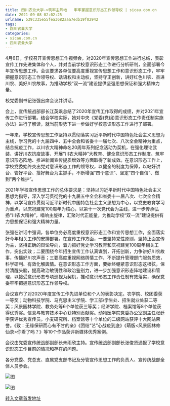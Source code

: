 ```yaml
---
title: 四川农业大学->筑牢主阵地   牢牢掌握意识形态工作领导权 | sicau.com.cn
date: 2021-09-08 02:02:25
urlname: 539c335e55fea3682aaa7edb19f02942
tags: 
- 四川农业大学
categories:
- sicau.com.cn
- 四川农业大学
---
```

4月6日，学校召开宣传思想工作视频会，对2020年宣传思想工作进行总结，表彰宣传工作先进集体和个人，并对当前学校意识形态工作进行分析研判，全面部署今年宣传思想工作。会议要求各单位要高度重视宣传思想工作和意识形态工作，牢牢把握意识形态工作领导权、话语权和主动权，坚持守正创新，讲好红色川农、奋进川农、美好川农故事，为推动学校“双一流”建设提供坚强思想保证和强大精神力量。

校党委副书记张强出席会议并讲话。

会上，宣传统战部部长江英飒总结了2020年宣传工作取得的成绩，并对2021年宣传工作进行部署。结合学校实际，她对中央《党委(党组)意识形态工作责任制实施办法》进行了解读，就当前形势下进一步做好学校意识形态工作进行了部署。

一年来，学校宣传思想工作坚持以贯彻落实习近平新时代中国特色社会主义思想为主线，学习党的十九届四中、五中全会和省委十一届七次、八次全会精神为重点，结合抗疫工作，以川农大精神命名20周年系列纪念活动为契机，在强化理论武装、讲好川农抗疫故事、开展“川农大精神”大教育、健全意识形态工作制度、筑牢意识形态阵地、推进新闻宣传提质增效等方面取得了新成效。在意识形态工作上，学校党委始终突出党对意识形态工作的领导权，以健全的制度为保障，以站好讲台、管好平台、搭好舞台为主抓手，不断增强“四个意识”、坚定“四个自信”、做到“两个维护”。

2021年学校宣传思想工作的总体要求是：坚持以习近平新时代中国特色社会主义思想为指导，深入学习贯彻党的十九届五中全会和省委十一届八次、七次全会精神，以学习宣传贯彻习近平新时代中国特色社会主义思想为中心，以党史教育学习为重点，以庆祝建党100周年为核心，以第十一次党代会为主线，进一步传承弘扬“川农大精神”，唱响主旋律，汇聚时代正能量，为推动学校“双一流”建设提供有力思想保证和强大精神力量。

张强在讲话中强调，各单位务必高度重视意识形态工作和宣传思想工作，全面落实好今年相关工作的安排部署。在宣传工作方面，一要坚持党性原则，坚持正面宣传为主，坚持正确的舆论导向，着力抓好党史学习教育和庆祝建党100周年相关工作，突出实效；二要围绕今年招生宣传工作认真谋划，开拓创新，力争讲好川农故事，传播好川农声音；三要高度重视网络舆情工作，不断提升管理部门服务质效，科学研判、有效化解舆情。在意识形态工作方面，要始终绷紧意识形态这根弦，保持清醒头脑，提高政治敏锐性和政治鉴别力，进一步加强意识形态阵地建设和管理，以接受意识形态专项巡视为契机，推动意识形态工作责任制有效落实，确保党委牢牢把握意识形态工作领导权。

会议宣布了对2020年度宣传工作先进单位和个人的表彰决定。农学院、校团委获一等奖；动物科技学院、马克思主义学院、学工部/学生处、招生就业处获二等奖；风景园林学院、教务处等6个单位获三等奖；经济学院、档案馆等8个单位获得优秀奖。信息与教育技术中心获特别贡献奖。动物医学院党委办公室副主任张廷宇获评优秀宣传员。小麦研究所、档案馆等十个单位的二级网站获评十大网站荣誉。《致：无缘保研而心有不甘的亲》《团结“艺”心战疫到底》《萌版<风景园林修仙录>你看了吗？》等10个作品获评新媒体优秀案例。

会议由党委宣传统战部副部长朱雨欣主持。宣传统战部副部长张俊贤通报了学校意识形态工作目前的情况和存在的问题。

各分党委、党总支、直属党支部书记及分管宣传思想工作的负责人、宣传统战部全体人员参会。

![图](https://news.sicau.edu.cn/__local/B/43/EA/30D2AE5D5CB4813CED90CD48B3D_C57FC48F_ECDC.jpg)

![图](https://news.sicau.edu.cn/__local/F/E7/DC/764A382430DA62747DB6A0C4540_9CF8C363_16E27.jpg)

[转入文章首发地址](https://news.sicau.edu.cn/info/1135/61481.htm)